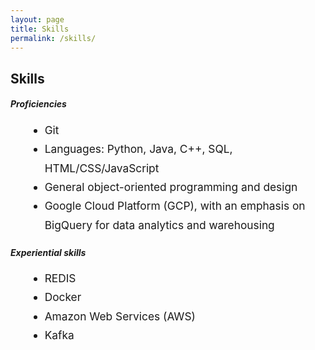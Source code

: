 ```yaml
---
layout: page
title: Skills
permalink: /skills/
---
```


<!-- 
    Heading : Font Size
    -------------------
        h1  :   24px    (What the fuck?)
        h2  :   32px 
        h3  :   26px    (What the fuck what the fuck?)
        h4  :   20px 
        h5  :   13.28px
        h6  :   10.76px
 -->

<style>
    .skills_section{
        line-height: 175%;
        font-size: 13pt;
        margin-left: 5%;
    }
</style>

## Skills

<!-- The main title, for some reason, has to be h2. The subtitles should be h3 or set to a custom size. -->

#### _Proficiencies_
<div class="skills_section">
    <ul>
        <li>Git</li>
        <li>Languages: Python, Java, C++, SQL, HTML/CSS/JavaScript</li>
        <li>General object-oriented programming and design</li>
        <li>Google Cloud Platform (GCP), with an emphasis on BigQuery for data analytics and warehousing</li>
    </ul>
</div>

<!-- Neither size is good enough; we'll have to make everything li tags or something with a specific font size -->
<!-- Wrap each section in a <div> and set the font size -->

#### _Experiential skills_
<div class="skills_section">
    <ul>    
        <li>REDIS</li>
        <li>Docker</li>
        <li>Amazon Web Services (AWS)</li>
        <li>Kafka</li>
    </ul>
</div>